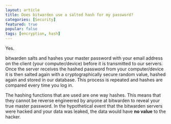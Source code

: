 ```yaml
---
layout: article
title: Does bitwarden use a salted hash for my password?
categories: [Security]
featured: true
popular: false
tags: [encryption, hash]
---
```


Yes.

bitwarden salts and hashes your master password with your email address on the client (your computer/device) before it is
transmitted to our servers. Once the server receives the hashed password from your computer/device it is then salted
again with a cryptographically secure random value, hashed again and stored in our database. This process is repeated and
hashes are compared every time you log in.

The hashing functions that are used are one way hashes. This means that they cannot be reverse engineered by anyone at
bitwarden to reveal your true master password. In the hypothetical event that the bitwarden servers were hacked and your
data was leaked, the data would have **no value** to the hacker.